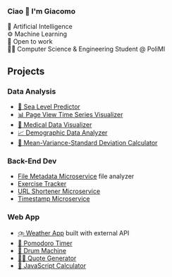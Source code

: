 ### Ciao 👋 I'm Giacomo
🤖 Artificial Intelligence   
⚙️ Machine Learning   
💼 Open to work   
👨‍💻 Computer Science & Engineering Student @ PoliMI

## Projects

### Data Analysis
- [🌊 Sea Level Predictor](https://github.com/1giacomo/boilerplate-sea-level-predictor)
- [📊 Page View Time Series Visualizer](https://github.com/1giacomo/boilerplate-page-view-time-series-visualizer)
- [🩻 Medical Data Visualizer](https://github.com/1giacomo/boilerplate-medical-data-visualizer)
- [📈 Demographic Data Analyzer](https://github.com/1giacomo/boilerplate-demographic-data-analyzer)
- [📐 Mean-Variance-Standard Deviation Calculator](https://github.com/1giacomo/boilerplate-mean-variance-standard-deviation-calculator)

### Back-End Dev
- [File Metadata Microservice](https://github.com/1giacomo/boilerplate-project-filemetadata) file analyzer
- [Exercise Tracker](https://github.com/1giacomo/boilerplate-project-exercisetracker)
- [URL Shortener Microservice](https://github.com/1giacomo/boilerplate-project-urlshortener)
- [Timestamp Microservice](https://github.com/1giacomo/boilerplate-project-timestamp)

### Web App
- [⛈️ Weather App](https://github.com/1giacomo/weather-app) built with external API
- [🍅 Pomodoro Timer](https://github.com/1giacomo/pomodoro-timer)
- [🥁 Drum Machine](https://github.com/1giacomo/drum-machine)
- [✍🏻 Quote Generator](https://github.com/1giacomo/RandomQuoteMachine)
- [🧮 JavaScript Calculator](https://github.com/1giacomo/JavaScriptCalculator)

<!--
### Projects
#### 🍅 Pomodoro timer
- This Pomodoro Timer is a simple time management tool built with React for the freeCodeCamp course.
- You can access the site by [🔗 this link](https://1giacomo.github.io/pomodoro-timer/).
- It allows users to set custom work and break intervals and displays the remaining time and current interval.


**1giacomo/1giacomo** is a ✨ _special_ ✨ repository because its `README.md` (this file) appears on your GitHub profile.

Here are some ideas to get you started:

- 🔭 I’m currently working on ...
- 🌱 I’m currently learning ...
- 👯 I’m looking to collaborate on ...
- 🤔 I’m looking for help with ...
- 💬 Ask me about ...
- 📫 How to reach me: ...
- 😄 Pronouns: ...
- ⚡ Fun fact: ...
-->
